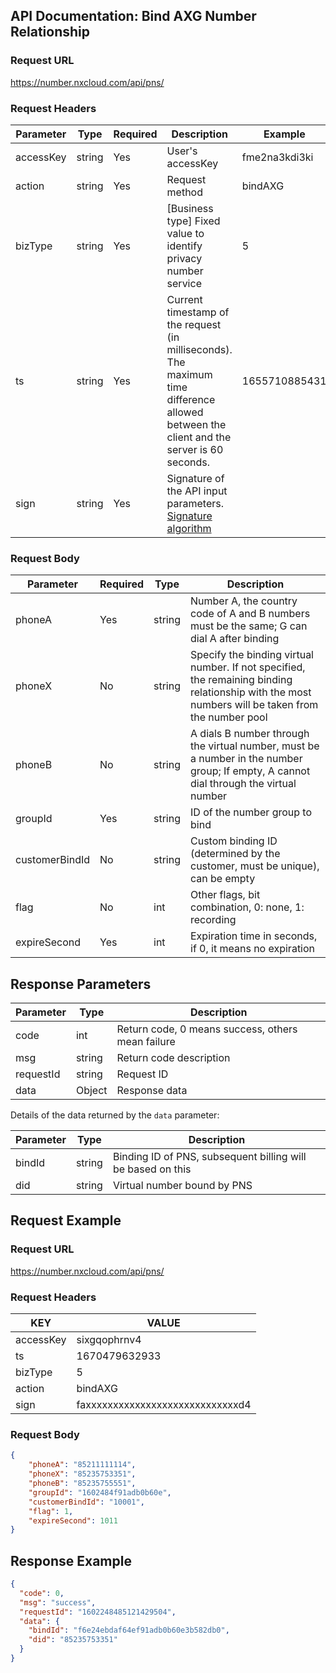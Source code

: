 ## API Documentation: Bind AXG Number Relationship

### Request URL
https://number.nxcloud.com/api/pns/

### Request Headers

| Parameter  | Type   | Required | Description                                                  | Example       |
| ---------- | ------ | -------- | ------------------------------------------------------------ | ------------- |
| accessKey  | string | Yes      | User's accessKey                                             | fme2na3kdi3ki |
| action     | string | Yes      | Request method                                               | bindAXG       |
| bizType    | string | Yes      | [Business type] Fixed value to identify privacy number service | 5             |
| ts         | string | Yes      | Current timestamp of the request (in milliseconds). The maximum time difference allowed between the client and the server is 60 seconds. | 1655710885431 |
| sign       | string | Yes      | Signature of the API input parameters. [Signature algorithm](https://github.com/nxtele/http-api-document/wiki/API%E6%8E%A5%E5%8F%A3%E8%B0%83%E7%94%A8%E7%BA%A6%E5%AE%9A) |               |

### Request Body

| Parameter       | Required | Type   | Description                                                  |
| ---------------- | -------- | ------ | ------------------------------------------------------------ |
| phoneA           | Yes      | string | Number A, the country code of A and B numbers must be the same; G can dial A after binding |
| phoneX           | No       | string | Specify the binding virtual number. If not specified, the remaining binding relationship with the most numbers will be taken from the number pool |
| phoneB           | No       | string | A dials B number through the virtual number, must be a number in the number group; If empty, A cannot dial through the virtual number |
| groupId          | Yes      | string | ID of the number group to bind |
| customerBindId   | No       | string | Custom binding ID (determined by the customer, must be unique), can be empty |
| flag             | No       | int    | Other flags, bit combination, 0: none, 1: recording          |
| expireSecond     | Yes      | int    | Expiration time in seconds, if 0, it means no expiration     |

## Response Parameters

| Parameter  | Type   | Description                  |
| ---------- | ------ | ---------------------------- |
| code       | int    | Return code, 0 means success, others mean failure |
| msg        | string | Return code description      |
| requestId  | string | Request ID                   |
| data       | Object | Response data                |

Details of the data returned by the `data` parameter:

| Parameter  | Type   | Description                  |
| ---------- | ------ | ---------------------------- |
| bindId     | string | Binding ID of PNS, subsequent billing will be based on this |
| did        | string | Virtual number bound by PNS   |

## Request Example

### Request URL
https://number.nxcloud.com/api/pns/

### Request Headers

| KEY       | VALUE                            |
| --------- | -------------------------------- |
| accessKey | sixgqophrnv4                     |
| ts        | 1670479632933                    |
| bizType   | 5                                |
| action    | bindAXG                          |
| sign      | faxxxxxxxxxxxxxxxxxxxxxxxxxxxxd4 |

### Request Body

```json
{
    "phoneA": "85211111114",
    "phoneX": "85235753351",
    "phoneB": "85235755551",
    "groupId": "1602484f91adb0b60e",
    "customerBindId": "10001",
    "flag": 1,
    "expireSecond": 1011
}
```

## Response Example

```json
{
  "code": 0,
  "msg": "success",
  "requestId": "1602248485121429504",
  "data": {
    "bindId": "f6e24ebdaf64ef91adb0b60e3b582db0",
    "did": "85235753351"
  }
}
```